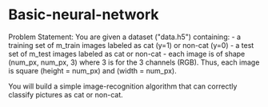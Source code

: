 # Basic-neural-network


Problem Statement: You are given a dataset ("data.h5") containing: - a training set of m_train images labeled as cat (y=1) or non-cat (y=0) - a test set of m_test images labeled as cat or non-cat - each image is of shape (num_px, num_px, 3) where 3 is for the 3 channels (RGB). Thus, each image is square (height = num_px) and (width = num_px).

You will build a simple image-recognition algorithm that can correctly classify pictures as cat or non-cat.
